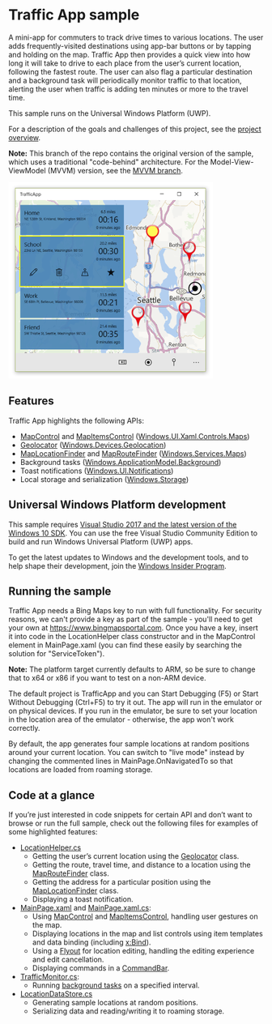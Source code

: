 ﻿---
topic: sample
languages:
- csharp
products:
- windows
- windows-uwp
statusNotificationTargets:
- codefirst
---

<!---
  category: MapsAndLocation Data LaunchingAndBackgroundTasks TilesToastAndNotifications FilesFoldersAndLibraries
-->

# Traffic App sample

A mini-app for commuters to track drive times to various locations. The user adds frequently-visited destinations 
using app-bar buttons or by tapping and holding on the map. Traffic App then provides a quick view into how long 
it will take to drive to each place from the user’s current location, following the fastest route. The user can 
also flag a particular destination and a background task will periodically monitor traffic to that location, 
alerting the user when traffic is adding ten minutes or more to the travel time. 

This sample runs on the Universal Windows Platform (UWP). 

For a description of the goals and challenges of this project, see the [project overview](ProjectOverview.md).

**Note:** This branch of the repo contains the original version of the sample, which uses a traditional "code-behind" 
architecture. For the Model-View-ViewModel (MVVM) version, see the [MVVM branch](../../tree/MVVM). 

![Traffic app screenshot](/Images/TrafficApp.png)

## Features

Traffic App highlights the following APIs:

* [MapControl](https://msdn.microsoft.com/library/windows/apps/xaml/windows.ui.xaml.controls.maps.mapcontrol.aspx) and [MapItemsControl](https://msdn.microsoft.com/library/windows/apps/windows.ui.xaml.controls.maps.mapitemscontrol.aspx) ([Windows.UI.Xaml.Controls.Maps](https://msdn.microsoft.com/library/windows/apps/windows.ui.xaml.controls.maps.aspx))
* [Geolocator](https://msdn.microsoft.com/library/windows/apps/windows.devices.geolocation.geolocator.aspx) ([Windows.Devices.Geolocation](https://msdn.microsoft.com/library/windows/apps/br229921.aspx))
* [MapLocationFinder](https://msdn.microsoft.com/library/windows/apps/windows.services.maps.maplocationfinder.aspx) and [MapRouteFinder](https://msdn.microsoft.com/library/windows/apps/windows.services.maps.maproutefinder.aspx) ([Windows.Services.Maps](https://msdn.microsoft.com/library/windows/apps/windows.services.maps.aspx))
* Background tasks ([Windows.ApplicationModel.Background](https://msdn.microsoft.com/library/windows/apps/windows.applicationmodel.background.aspx))
* Toast notifications ([Windows.UI.Notifications](https://msdn.microsoft.com/library/windows/apps/windows.ui.notifications.aspx))
* Local storage and serialization ([Windows.Storage](https://msdn.microsoft.com/library/windows/apps/windows.storage.aspx))

## Universal Windows Platform development

This sample requires [Visual Studio 2017 and the latest version of the Windows 10 SDK](http://go.microsoft.com/fwlink/?LinkID=280676). You can use the free Visual Studio Community Edition to build and run Windows Universal Platform (UWP) apps. 

To get the latest updates to Windows and the development tools, and to help shape their development, join 
the [Windows Insider Program](https://insider.windows.com).

## Running the sample

Traffic App needs a Bing Maps key to run with full functionality. For security reasons, we can't provide a key as part of the sample - you'll need to get your own at https://www.bingmapsportal.com. Once you have a key, insert it into code in the LocationHelper class constructor and in the MapControl element in MainPage.xaml (you can find these easily by searching the solution for "ServiceToken").

**Note:** The platform target currently defaults to ARM, so be sure to change that to x64 or x86 if you want to test on a non-ARM device. 

The default project is TrafficApp and you can Start Debugging (F5) or Start Without Debugging (Ctrl+F5) to try it out. The app will run in the emulator or on physical devices. If you run in the emulator, be sure to set your location in the location area of the emulator - otherwise, the app won't work correctly.

By default, the app generates four sample locations at random positions around your current location. You can switch to "live mode" instead by changing the commented lines in MainPage.OnNavigatedTo so that locations are loaded from roaming storage.

## Code at a glance

If you’re just interested in code snippets for certain API and don’t want to browse or run the full sample, check out the following files for examples of some highlighted features:

* [LocationHelper.cs](LocationHelper/LocationHelper.cs#L38)
	- Getting the user’s current location using the [Geolocator](https://msdn.microsoft.com/library/windows/apps/windows.devices.geolocation.geolocator.aspx) class.
	- Getting the route, travel time, and distance to a location using the [MapRouteFinder](https://msdn.microsoft.com/library/windows/apps/windows.services.maps.maproutefinder.aspx) class. 
	- Getting the address for a particular position using the [MapLocationFinder](https://msdn.microsoft.com/library/windows/apps/windows.services.maps.maplocationfinder.aspx) class.
	- Displaying a toast notification.
* [MainPage.xaml](TrafficApp/MainPage.xaml#L25) and [MainPage.xaml.cs](TrafficApp/MainPage.xaml.cs#L49): 
	- Using [MapControl](https://msdn.microsoft.com/library/windows/apps/xaml/windows.ui.xaml.controls.maps.mapcontrol.aspx) and [MapItemsControl](https://msdn.microsoft.com/library/windows/apps/windows.ui.xaml.controls.maps.mapitemscontrol.aspx), handling user gestures on the map. 
	- Displaying locations in the map and list controls using item templates and data binding (including [x:Bind](https://msdn.microsoft.com/library/windows/apps/xaml/mt204783.aspx)).
	- Using a [Flyout](https://msdn.microsoft.com/library/windows/apps/windows.ui.xaml.controls.flyout.aspx) for location editing, handling the editing experience and edit cancellation.
	- Displaying commands in a [CommandBar](https://msdn.microsoft.com/library/windows/apps/windows.ui.xaml.controls.commandbar.aspx).
* [TrafficMonitor.cs](TrafficMonitor/TrafficMonitor.cs#L34):
	- Running [background tasks](https://msdn.microsoft.com/library/windows/apps/mt299103.aspx) on a specified interval.
* [LocationDataStore.cs](LocationHelper/LocationDataStore.cs#L40)
	- Generating sample locations at random positions.
	- Serializing data and reading/writing it to roaming storage.
